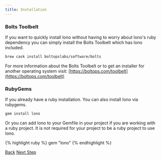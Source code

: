 ```yaml
---
title: Installation
---
```


### Bolts Toolbelt

If you want to quickly install lono without having to worry about lono's ruby dependency you can simply install the Bolts Toolbelt which has lono included.

```sh
brew cask install boltopslabs/software/bolts
```

For more information about the Bolts Toolbelt or to get an installer for another operating system visit: [https://boltops.com/toolbelt](https://boltops.com/toolbelt)

### RubyGems

If you already have a ruby installation.  You can also install lono via rubygems.

```sh
gem install lono
```

Or you can add lono to your Gemfile in your project if you are working with a ruby project.  It is not required for your project to be a ruby project to use lono.

{% highlight ruby %}
gem "lono"
{% endhighlight %}

<a class="btn btn-basic" href="{% link docs.md %}">Back</a>
<a class="btn btn-primary" href="{% link _docs/directory-structure.md %}">Next Step</a>
